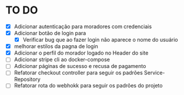 # TO DO

- [x] Adicionar autenticação para moradores com credenciais
- [x] Adicionar botão de login para
  - [x] Verificar bug que ao fazer login não aparece o nome do usuário
- [x] melhorar estilos da pagna de login
- [x] Adicionar o perfil do morador logado no Header do site
- [ ] Adicionar stripe cli ao docker-compose
- [ ] Adicionar páginas de sucesso e recusa de pagamento
- [ ] Refatorar checkout controller para seguir os padrões Service-Repository
- [ ] Refatorar rota do webhokk para seguir os padrões do projeto
